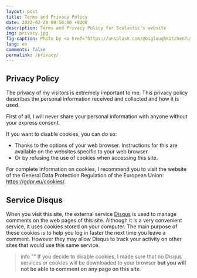 ```yaml
---
layout: post
title: Terms and Privacy Policy
date: 2022-02-28 00:58:00 +0200
description: Terms and Privacy Policy for Scalastic's website
img: privacy.jpg
fig-caption: Photo by <a href="https://unsplash.com/@biglaughkitchen?utm_source=unsplash&utm_medium=referral&utm_content=creditCopyText">Deva Williamson</a> on <a href="https://unsplash.com/s/photos/cookie-privacy?utm_source=unsplash&utm_medium=referral&utm_content=creditCopyText">Unsplash</a>
lang: en
comments: false
permalink: /privacy/
---
```


## Privacy Policy

The privacy of my visitors is extremely important to me. This privacy policy describes the personal information received and collected and how it is used.

First of all, I will never share your personal information with anyone without your express consent.

If you want to disable cookies, you can do so:
- Thanks to the options of your web browser. Instructions for this are available on the websites specific to your web browser.
- Or by refusing the use of cookies when accessing this site.

For complete information on cookies, I recommend you to visit the website of the General Data Protection Regulation of the European Union: <https://gdpr.eu/cookies/>.

## Service Disqus

When you visit this site, the external service [Disqus](http://disqus.com/) is used to manage comments on the web pages of this site. Although it is a very convenient service, it uses cookies stored on your computer. The main purpose of these cookies is to help you log in faster the next time you leave a comment. However they may allow Disqus to track your activity on other sites that would use this same service.

> info ""
> If you decide to disable cookies, I made sure that no Disqus services or cookies will be downloaded to your browser **but you will not be able to comment on any page on this site**.
